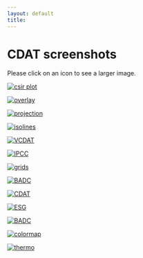 ```yaml
---
layout: default
title: 
---
```


#  CDAT screenshots

  
Please click on an icon to see a larger image.

  

[ ![csir plot](media/csir_s.jpg) ](/images/csir.gif)

[ ![overlay](media/overlay_2s.jpg) ](/images/overlay_2.jpg)

[ ![projection](media/projection_2s.jpg) ](/images/projection_2.jpg)

[ ![isolines](media/CDAT2s.jpg) ](/images/CDAT2.jpg)

[ ![VCDAT](media/vcdat2s.jpg) ](/images/vcdat2.jpg)

[ ![IPCC](media/IPCC_figures_s.jpg) ](/images/IPCC_figures.jpg)

[ ![grids](media/grids_s.jpg) ](/images/grids.jpg)

[ ![BADC](media/BADC_data_extractor_s.jpg) ](/images/BADC_data_extractor.jpg)

[ ![CDAT](media/CDAT_architecture3s.jpg) ](/images/CDAT_architecture3.jpg)

[ ![ESG](media/esg2s.jpg) ](/images/esg2.jpg)

[ ![BADC](media/BADCs.jpg) ](/images/BADC.jpg)

[ ![colormap](media/colormap_s.jpg) ](/images/colormap.jpg)

[ ![thermo](media/thermo_package_s.jpg) ](/images/thermo_package.jpg)
